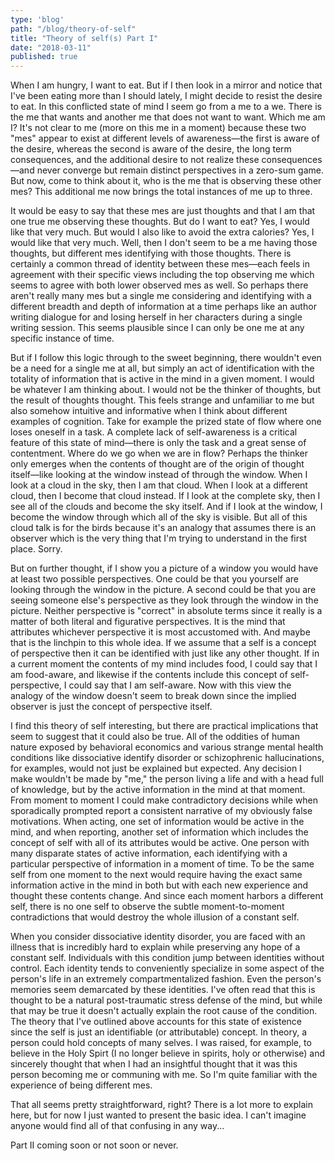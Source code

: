 ```yaml
---
type: 'blog'
path: "/blog/theory-of-self"
title: "Theory of self(s) Part I"
date: "2018-03-11"
published: true
---
```

When I am hungry, I want to eat. But if I then look in a mirror and notice that I've been eating more than I should lately, I might decide to resist the desire to eat. In this conflicted state of mind I seem go from a me to a we. There is the me that wants and another me that does not want to want. Which me am I? It's not clear to me (more on this me in a moment) because these two "mes" appear to exist at different levels of awareness—the first is aware of the desire, whereas the second is aware of the desire, the long term consequences, and the additional desire to not realize these consequences—and never converge but remain distinct perspectives in a zero-sum game. But now, come to think about it, who is the me that is observing these other mes? This additional me now brings the total instances of me up to three.

It would be easy to say that these mes are just thoughts and that I am that one true me observing these thoughts. But do I want to eat? Yes, I would like that very much. But would I also like to avoid the extra calories? Yes, I would like that very much. Well, then I don't seem to be a me having those thoughts, but different mes identifying with those thoughts. There is certainly a common thread of identity between these mes—each feels in agreement with their specific views including the top observing me which seems to agree with both lower observed mes as well. So perhaps there aren't really many mes but a single me considering and identifying with a different breadth and depth of information at a time perhaps like an author writing dialogue for and losing herself in her characters during a single writing session. This seems plausible since I can only be one me at any specific instance of time.

But if I follow this logic through to the sweet beginning, there wouldn't even be a need for a single me at all, but simply an act of identification with the totality of information that is active in the mind in a given moment. I would be whatever I am thinking about. I would not be the thinker of thoughts, but the result of thoughts thought. This feels strange and unfamiliar to me but also somehow intuitive and informative when I think about different examples of cognition. Take for example the prized state of flow where one loses oneself in a task. A complete lack of self-awareness is a critical feature of this state of mind—there is only the task and a great sense of contentment. Where do we go when we are in flow? Perhaps the thinker only emerges when the contents of thought are of the origin of thought itself—like looking at the window instead of through the window. When I look at a cloud in the sky, then I am that cloud. When I look at a different cloud, then I become that cloud instead. If I look at the complete sky, then I see all of the clouds and become the sky itself. And if I look at the window, I become the window through which all of the sky is visible. But all of this cloud talk is for the birds because it's an analogy that assumes there is an observer which is the very thing that I'm trying to understand in the first place. Sorry.

But on further thought, if I show you a picture of a window you would have at least two possible perspectives. One could be that you yourself are looking through the window in the picture. A second could be that you are seeing someone else's perspective as they look through the window in the picture. Neither perspective is "correct" in absolute terms since it really is a matter of both literal and figurative perspectives. It is the mind that attributes whichever perspective it is most accustomed with. And maybe that is the linchpin to this whole idea. If we assume that a self is a concept of perspective then it can be identified with just like any other thought. If in a current moment the contents of my mind includes food, I could say that I am food-aware, and likewise if the contents include this concept of self-perspective, I could say that I am self-aware. Now with this view the analogy of the window doesn't seem to break down since the implied observer is just the concept of perspective itself.

I find this theory of self interesting, but there are practical implications that seem to suggest that it could also be true. All of the oddities of human nature exposed by behavioral economics and various strange mental health conditions like dissociative identify disorder or schizophrenic hallucinations, for examples, would not just be explained but expected. Any decision I make wouldn't be made by "me," the person living a life and with a head full of knowledge, but by the active information in the mind at that moment. From moment to moment I could make contradictory decisions while when sporadically prompted report a consistent narrative of my obviously false motivations. When acting, one set of information would be active in the mind, and when reporting, another set of information which includes the concept of self with all of its attributes would be active. One person with many disparate states of active information, each identifying with a particular perspective of information in a moment of time. To be the same self from one moment to the next would require having the exact same information active in the mind in both but with each new experience and thought these contents change. And since each moment harbors a different self, there is no one self to observe the subtle moment-to-moment contradictions that would destroy the whole illusion of a constant self.

When you consider dissociative identity disorder, you are faced with an illness that is incredibly hard to explain while preserving any hope of a constant self. Individuals with this condition jump between identities without control. Each identity tends to conveniently specialize in some aspect of the person's life in an extremely compartmentalized fashion. Even the person's memories seem demarcated by these identities. I've often read that this is thought to be a natural post-traumatic stress defense of the mind, but while that may be true it doesn't actually explain the root cause of the condition. The theory that I've outlined above accounts for this state of existence since the self is just an identifiable (or attributable) concept. In theory, a person could hold concepts of many selves. I was raised, for example, to believe in the Holy Spirt (I no longer believe in spirits, holy or otherwise) and sincerely thought that when I had an insightful thought that it was this person becoming me or communing with me. So I'm quite familiar with the experience of being different mes.   

That all seems pretty straightforward, right? There is a lot more to explain here, but for now I just wanted to present the basic idea. I can't imagine anyone would find all of that confusing in any way...

Part II coming soon or not soon or never.
